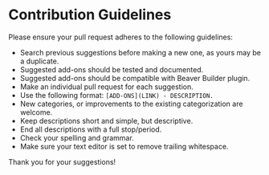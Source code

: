 # Contribution Guidelines

Please ensure your pull request adheres to the following guidelines:

- Search previous suggestions before making a new one, as yours may be a duplicate.
- Suggested add-ons should be tested and documented.
- Suggested add-ons should be compatible with Beaver Builder plugin.
- Make an individual pull request for each suggestion.
- Use the following format: `[ADD-ONS](LINK) - DESCRIPTION.`
- New categories, or improvements to the existing categorization are welcome.
- Keep descriptions short and simple, but descriptive.
- End all descriptions with a full stop/period.
- Check your spelling and grammar.
- Make sure your text editor is set to remove trailing whitespace.

Thank you for your suggestions!
